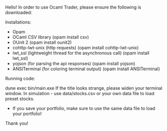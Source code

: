 Hello! In order to use Ocaml Trader, please ensure the following is downloaded:

Installations:

- Opam
- OCaml CSV library (opam install csv)
- OUnit 2 (opam install ounit2)
- cohttp-lwt-unix (http requests) (opam install cohttp-lwt-unix)
- lwt_ssl (lightweight thread for the asynchronous call) (opam install lwt_ssl)
- yojson (for parsing the api responses) (opam install yojson)
- ANSITerminal (for coloring terminal output) (opam install ANSITerminal)

Running code:

dune exec bin/main.exe
If the title looks strange, please widen your terminal window.
In simulation - use data/stocks.csv or your own data file to load preset stocks.

- If you save your portfolio, make sure to use the same data file to load your portfolio!

Thank you!
